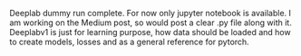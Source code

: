 Deeplab dummy run complete. For now only jupyter notebook is available. I am working on the Medium post, so would post a clear .py file along with it.
Deeplabv1 is just for learning purpose, how data should be loaded and how to create models, losses and as a general reference for pytorch.
